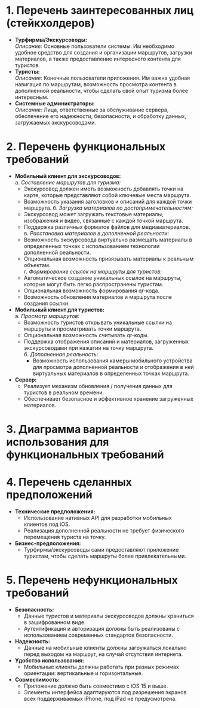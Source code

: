 # 1. Перечень заинтересованных лиц (стейкхолдеров)
* **Турфирмы/Экскурсоводы:**  
  *Описание:* Основные пользователи системы. Им необходимо удобное средство для создания и организации маршрутов, загрузки материалов, а также предоставление интересного контента для туристов.  
* **Туристы:**  
  *Описание:* Конечные пользователи приложения. Им важна удобная навигация по маршрутам, возможность просмотра контента в дополненной реальности, чтобы сделать свой опыт туризма более интересным.  
* **Системные администраторы:**  
  *Описание:* Лица, ответственные за обслуживание сервера, обеспечение его надежности, безопасности, и обработку данных, загружаемых экскурсоводами.  

# 2. Перечень функциональных требований
* **Мобильный клиент для экскурсоводов:**  
  а. *Составление маршрутов для туризма:*  
    - Экскурсовод должен иметь возможность добавлять точки на карте, которые представляют собой ключевые места маршрута.  
    - Возможность указания заголовков и описаний для каждой точки маршрута.
  б. *Загрузка материалов по достопримечательностям:*  
    - Экскурсовод может загружать текстовые материалы, изображения и видео, связанные с каждой точкой маршрута.  
    - Поддержка различных форматов файлов для медиаматериалов.  
  в. *Расстановка материалов в дополненной реальности:*  
    - Возможность экскурсовода виртуально размещать материалы в определенных точках с использованием технологии дополненной реальности.  
    - Опциональная возможность привязывать материалы к реальным объектам.  
  г. *Формирование ссылок на маршруты для туристов:*  
    - Автоматическое создание уникальных ссылок на маршруты, которые могут быть легко распространены туристам.  
    - Опциональная возможность формирования qr-кода.  
    - Возможность обновления материалов и маршрута после создания ссылки.  
* **Мобильный клиент для туристов:**  
  а. *Просмотр маршрутов:*  
    - Возможность туристов открывать уникальные ссылки на маршруты и просматривать точки маршрута.  
    - Опциональная возможность считывать qr-коды.  
    - Поддержка отображения описаний и материалов, загруженных экскурсоводами при нажатии на точку маршрута.  
  б. *Дополненная реальность:*  
      - Возможность использования камеры мобильного устройства для просмотра дополненной реальности и отображения в ней виртуальных материалов в определенных точках маршрута.  
* **Сервер:**  
  - Реализует механизм обновления / получения данных для туристов в реальном времени.  
  - Обеспечивает безопасное и эффективное хранение загруженных материалов.  

# 3. Диаграмма вариантов использования для функциональных требований  

# 4. Перечень сделанных предположений  
* **Технические предположения:**  
  - Использование нативных API для разработки мобильных клиентов под iOS.  
  - Реализация дополненной реальности не требует физического перемещения туриста на точку.  
* **Бизнес-предположения:**  
  - Турфирмы/экскурсоводы сами предоставляют приложение туристам, чтобы сделать маршруты более привлекательными.  

# 5. Перечень нефункциональных требований  
* **Безопасность:**  
  - Данные туристов и материалы экскурсоводов должны храниться в зашифрованном виде.  
  - Аутентификация и авторизация должны быть реализованы с использованием современных стандартов безопасности.  
* **Надежность:**  
   - Данные на мобильные клиенты должны загружаться локально перед выходом на маршрут, на случай отсутствия интернета.  
* **Удобство использования:**  
   - Мобильные клиенты должны работать при разных режимах ориентации: вертикальные и горизонтальные.  
* **Совместимость:**  
  - Приложение должно быть совместимо с iOS 15 и выше.  
  - Элементы интерфейса адаптируются под разрешения экранов всех поддерживаемых iPhone, под iPad не предусмотрена.  
